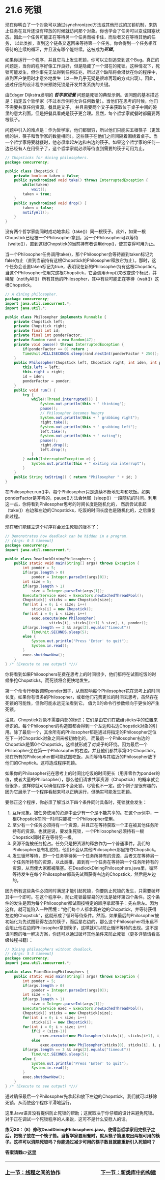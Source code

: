 # 21.6  死锁
现在你明白了一个对象可以通过synchronized方法或其他形式的加锁机制，来防止任务在互斥还没有释放的时候就访问那个对象。你也学会了任务可以变成阻塞状态。因此一个任务可能正在等待另一个任务而被卡住，而后者又在等待其他的任务，
以此类推，直到这个链条又返回来等待第一个任务。你会得到一个任务相互等待的连续的循环，并且没有哪个能继续。这被成为***死锁***。

如果你运行一个程序，并且它马上发生死锁，你可以立刻追查到这个Bug。真正的问题是，当你的程序好像工作良好，但是隐藏了一个潜在的死锁。这种情况下，死锁可能发生，但你事先无法得到任何征兆，所以这个缺陷将会潜伏在你的程序中，
直到客户使用时才意外地发生（以一种几乎无疑是很难再现的方式出现）。因此，通过仔细的设计程序来预防死锁是开发并发系统的关键。

由Edsger Dijkstra发明的 ***哲学家进餐*** 问题是死锁的典型示例。该问题的基本描述是：指定五个哲学家（不过本示例将允许任何数量）。当他们在思考的时候，他们不需要共享任何资源，餐具是叉子，
并且需要两个叉子来获取位于桌子中间的碗里的意大利面，但是把餐具看成是筷子更合理。显然，每个哲学家就餐时都需要两根筷子。

问题中引入的难点是：作为哲学家，他们都很穷，所以他们只能买五根筷子（更笼统的讲，筷子和哲学家的数量相同）。这些筷子在他们之间间隔着围绕着桌子。当一个哲学家将要就餐时，他必须拿起左边和右边的筷子。如果这个哲学家的任何一边已经有人在用筷子了，这个哲学家就必须等待直到需要的筷子可用为止。
```java
// Chopsticks for dining philosophers.
package concurrency;

public class Chopstick {
    private boolean taken = false;
    public synchronized void take() throws InterruptedException {
    	while(taken)
    		wait();
    	taken = true;
    }
    public synchronized void drop() {
    	taken = false;
    	notifyAll();
    }
}
```
没有两个哲学家能同时成功地拿起（take()）同一根筷子。此外，如果一根Chopstick已经被一个Philosopher拿到，另一个Philosopher可以等待（waite()），直到这根Chopstick的当前持有者调用drop()，使其变得可用为止。

当一个Philosopher任务调用take()，那个Philosopher会等待直到taken标记为false为止（直到当前持有这根Chopstick的Philosopher释放它为止）。那时，这个任务会设置taken标记为true，表明现在新的Philosopher持有这根Chopstick。
当这个Philosopher使用完这根Chopstick，它会调用drop()来改变这个标记，并唤醒（notifyAll()）所有其他的Philosopher，其中有些可能正在等待（wait()）这根Chopstick。
```java
// A dining philosopher.
package concurrency;
import java.util.concurrent.*;
import java.util.*;

public class Philosopher implements Runnable {
    private Chopstick left;
    private Chopstick right;
    private final int id;
    private final int ponderFactor;
    private Random rand = new Random(47);
    private void pause() throws InterruptedException {
    	if(ponderFactor == 0) return ;
    	TimeUnit.MILLISECONDS.sleep(rand.nextInt(ponderFactor * 250));
    }
    public Philosopher(Chopstick left, Chopstick right, int iden, int ponder) {
    	this.left = left;
    	this.right = right;
    	id = iden;
    	ponderFactor = ponder;
    }
    public void run() {
    	try {
    		while(!Thread.interrupted()) {
    			System.out.println(this + " thinking");
    			pause();
    			// Philosopher becomes hungry
    			System.out.println(this + " grabbing right");
    			right.take();
    			System.out.println(this + " grabbing left");
    			left.take();
    			System.out.println(this + " eating");
    			pause();
    			right.drop();
    			left.drop();
    		}
    	} catch(InterruptedException e) {
    		System.out.println(this + " exiting via interrupt");
    	}
    }
    public String toString() { return "Philosopher " + id; }
}
```
在Philosopher.run()中，每个Philosopher只是连续不断地思考和吃饭。如果ponderFactor是非零的，pause()方法会休眠（sleep()）一段随机的时间。利用这一点，你将看到Philosopher思考的时间长度是随机化的，
然后尝试拿起（take()）右边和左边的Chopsticks，吃饭的时间长度也是随机化的，之后重复此过程。

现在我们能建立这个程序将会发生死锁的版本了：
```java
// Demonstrates how deadlock can be hidden in a program.
// {Args: 0 5 timeout}
package concurrency;
import java.util.concurrent.*;

public class DeadlockDiningPhilosophers {
	public static void main(String[] args) throws Exception {
        int ponder = 5;
        if(args.length > 0)
        	ponder = Integer.parseInt(args[0]);
        int size = 5;
        if(args.length > 1)
        	size = Integer.parseInt(args[1]);
        ExecutorService exec = Executors.newCachedThreadPool();
        Chopstick[] sticks = new Chopstick[size];
        for(int i = 0; i < size; i++)
        	sticks[i] = new Chopstick();
        for(int i = 0; i < size; i++)
        	exec.execute(new Philosopher(
        			sticks[i], sticks[(i+1) % size], i, ponder));
        if(args.length == 3 && args[2].equals("timeout"))
        	TimeUnit.SECONDS.sleep(5);
        else {
        	System.out.println("Press 'Enter' to quit");
        	System.in.read();
        }
        exec.shutdownNow();
	}
} /* (Execute to see output) *///
```
你将看到如果Philosophers花费在思考上的时间很少，他们都将在试图吃饭的时候争抢Chopsticks，而死锁将会更快地发生。

第一个命令行参数调整ponder因子，从而影响每个Philosopher花在思考上的时间长度。如果你有很多的Philosopher，或者他们花费更长的时间去思考，虽然存在死锁的可能性，但你可能永远无法看到它。
值为0的命令行参数倾向于更快的产生死锁。

注意，Chopstick对象不需要内部的标识；它们是由它们在数组sticks中的位置来标识的。每个Philosopher的构造器都会得到一个左边和右边Chopstick对象的引用。除了最后一个，其余所有的Philosopher都是通过将指定的Philosopher定位在下一对Chopstick对象之间来被初始化的。
而最后一个Philosopher右边的Chopstick是第0个Chopstick，这样就形成了对桌子的环绕。因为最后一个Philosopher坐在第一个Philosopher的右边，并且他们都共享第0个Chopstick。现在所有的Philosopher都可能试图吃饭，从而等待与其临近的Philosopher放下他们的Choptick。这将造成程序死锁。

如果你的Philosopher花在思考上的时间比吃饭的时间更长（用非零作为ponder的值，或者大量的Philosopher），那么他们请求共享资源（Chopstick）的概率就会低很多，这样你就可以确信程序不会死锁，尽管也不一定。这个例子是很有趣的，因为它展示了一个程序看起来可以正确运行，但确实可能发生死锁。

要修正这个程序，你必须了解当以下四个条件同时具备时，死锁就会发生：
1. 互斥现象。被任务使用的资源中至少有一个是不能共享的。在这个示例中，一根Chopstick在同一时间只能被一个Philosopher使用。
2. 至少有一个任务必须持有一个资源，并且正在等待获取一个正在被其他任务所持有的资源。也就是说，要发生死锁，一个Philosopher必须持有一根Chopstick同时正在等待另一根。
3. 资源不能被任务抢占。任务只是把资源的释放作为一个普通事件。我们的Philosopher是有礼貌的，他们不会从其他Philosopher那里抢夺Chopstick。
4. 发生循环等待，即一个任务等待另一个任务所持有的资源，后者又在等待另一个任务所持有的资源，以此类推，直到有一个任务在等待第一个任务所持有的资源，从而使大家都被阻塞。在DeadlockDiningPhilosophers.java里，循环等待发生在每个Philosopher都首先试图获得右边的Chopstick，然后是左边的。

因为所有这些条件必须同时满足才能引起死锁，你要防止死锁的发生，只需要破坏其中一个即可。在这个程序中，防止死锁最容易的方法是破坏第四个条件。这个条件的发生是因为每个Philosopher都试图按特定的顺序拿起筷子：先右后左。因为这样，就可能陷入一种困境：“他们每个人都拿着右边的Chopstick，并等待获得左边的Chopstick”，这就形成了循环等待条件。然而，如果最后的Philosopher被初始化为先试图获得左边的筷子，而后是右边的，那么这个Philosopher将永远不会阻止他右边的Philosopher拿到筷子，这样就可以防止循环等待的出现。这不是该问题的唯一解决方案，你还可以通过破坏其他条件来防止死锁（更多详情请看高级线程书籍）：
```java
// Dining philosophers without deadlock.
// {Args: 5 5 timeout}
package concurrency;
import java.util.concurrent.*;

public class FixedDiningPhilosophers {
	public static void main(String[] args) throws Exception {
        int ponder = 5;
        if(args.length > 0)
        	ponder = Integer.parseInt(args[0]);
        int size = 5;
        if(args.length > 1)
        	size = Integer.parseInt(args[1]);
        ExecutorService exec = Executors.newCachedThreadPool();
        Chopstick[] sticks = new Chopstick[size];
        for(int i = 0; i < size; i++)
        	sticks[i] = new Chopstick();
        for(int i = 0; i < size; i++)
        	if(i < (size-1))
        		exec.execute(new Philosopher(sticks[i], sticks[i+1], i, ponder));
        	else
        		exec.execute(new Philosopher(sticks[0], sticks[i], i, ponder));
        if(args.length == 3 && args[2].equals("timeout"))
        	TimeUnit.SECONDS.sleep(5);
        else {
        	System.out.println("Press 'Enter' to quit");
        	System.in.read();
        }
        exec.shutdownNow();
	}
} /* (Execute to see output) *///
```
通过确保最后一个Philosopher先拿起和放下左边的Chopstick，我们就可以移除死锁，从而使这个程序平滑地运行。

这里Java语言没有提供防止死锁的帮助；这就取决于你仔细的设计来避免死锁。对于正在调试一个死锁程序的人来说，这可不是什么安慰人的话。

**练习30：（8）修改DeadDiningPhilosophers.java，使得当哲学家用完筷子之后，把筷子放在一个筷子筒。当哲学家要用餐时，就从筷子筒里取出两根可用的筷子。这样可以消除死锁吗？你能通过减少可用的筷子数目就能重新引入死锁吗？**

**答案请戳:point_right:[这里](solutions/Ex31.md)**

---

### [上一节：线程之间的协作](21.5_Cooperation_between_tasks.md)　　　　　　　　[下一节：新类库中的构建](21.7_New_library_components.md)


